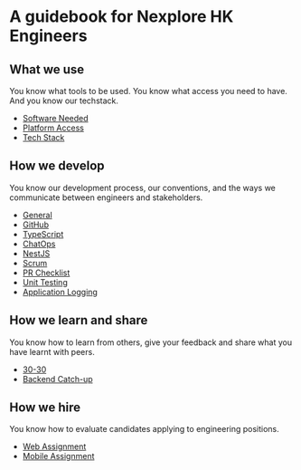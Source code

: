 # A guidebook for Nexplore HK Engineers

## What we use

You know what tools to be used. You know what access you need to have. And you know our techstack.

- [Software Needed](what-we-use/software.md)
- [Platform Access](what-we-use/platform.md)
- [Tech Stack](what-we-use/techstack.md)

## How we develop

You know our development process, our conventions, and the ways we communicate between engineers and stakeholders.

- [General](how-we-develop/general.md)
- [GitHub](how-we-develop/github.md)
- [TypeScript](how-we-develop/typescript.md)
- [ChatOps](how-we-develop/chatops.md)
- [NestJS](how-we-develop/nestjs.md)
- [Scrum](how-we-develop/scrum.md)
- [PR Checklist](how-we-develop/pr-checklist.md)
- [Unit Testing](how-we-develop/unit-test.md)
- [Application Logging](how-we-develop/app-log.md)

## How we learn and share

You know how to learn from others, give your feedback and share what you have learnt with peers.

- [30-30](how-we-share/30-30.md)
- [Backend Catch-up](how-we-share/backend-catch-up.md)

## How we hire

You know how to evaluate candidates applying to engineering positions.

- [Web Assignment](how-we-hire/web-assignment.md)
- [Mobile Assignment](how-we-hire/mobile-assignment.md)
